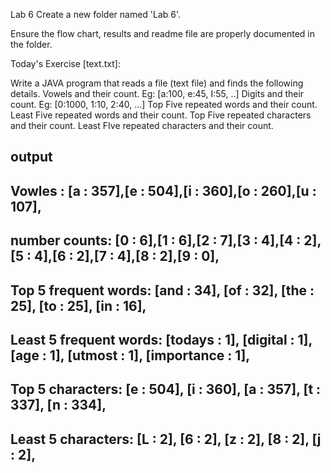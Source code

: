
Lab 6
Create a new folder named 'Lab 6'.

Ensure the flow chart, results and readme file are properly documented in the folder.



Today's Exercise [text.txt]:

Write a JAVA program that reads a file (text file) and finds the following details.
Vowels and their count. Eg: [a:100, e:45, I:55, ..]
Digits and their count. Eg: [0:1000, 1:10, 2:40, ...]
Top Five repeated words and their count.
Least Five repeated words and their count.
Top Five repeated characters and their count.
Least FIve repeated characters and their count.

output
-----------------------------------------------------
Vowles :
[a : 357],[e : 504],[i : 360],[o : 260],[u : 107],
------------------------------------------------------
number counts:
[0 : 6],[1 : 6],[2 : 7],[3 : 4],[4 : 2],[5 : 4],[6 : 2],[7 : 4],[8 : 2],[9 : 0],
----------------------------------------------------
Top 5 frequent words:
[and : 34], [of : 32], [the : 25], [to : 25], [in : 16], 
-------------------------------------------------------
Least 5 frequent words:
[todays : 1], [digital : 1], [age : 1], [utmost : 1], [importance : 1],
-------------------------------------------------------
Top 5 characters:
[e : 504], [i : 360], [a : 357], [t : 337], [n : 334],
------------------------------------------------------
Least 5 characters:
[L : 2], [6 : 2], [z : 2], [8 : 2], [j : 2],
------------------------------------------------------

